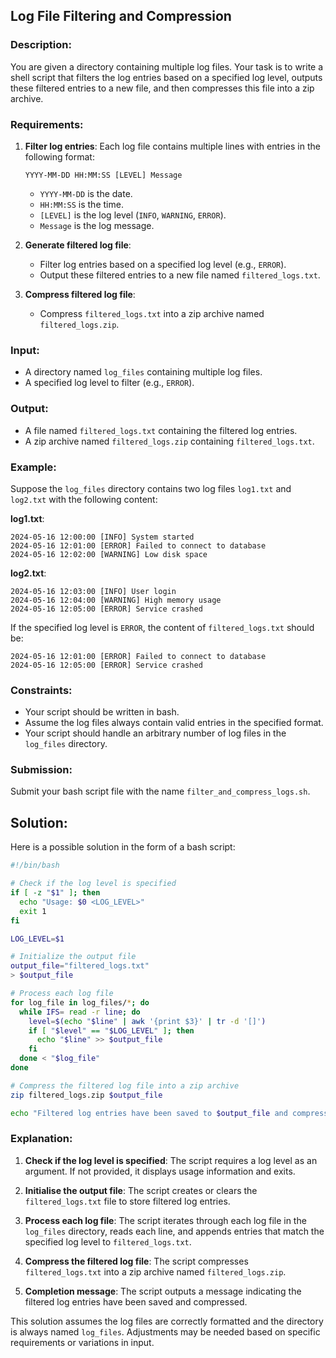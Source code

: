 ## Log File Filtering and Compression

### Description:
You are given a directory containing multiple log files. Your task is to write a shell script that filters the log entries based on a specified log level, outputs these filtered entries to a new file, and then compresses this file into a zip archive.

### Requirements:
1. **Filter log entries**: Each log file contains multiple lines with entries in the following format:
   ```
   YYYY-MM-DD HH:MM:SS [LEVEL] Message
   ```
   - `YYYY-MM-DD` is the date.
   - `HH:MM:SS` is the time.
   - `[LEVEL]` is the log level (`INFO`, `WARNING`, `ERROR`).
   - `Message` is the log message.

2. **Generate filtered log file**:
   - Filter log entries based on a specified log level (e.g., `ERROR`).
   - Output these filtered entries to a new file named `filtered_logs.txt`.

3. **Compress filtered log file**:
   - Compress `filtered_logs.txt` into a zip archive named `filtered_logs.zip`.

### Input:
- A directory named `log_files` containing multiple log files.
- A specified log level to filter (e.g., `ERROR`).

### Output:
- A file named `filtered_logs.txt` containing the filtered log entries.
- A zip archive named `filtered_logs.zip` containing `filtered_logs.txt`.

### Example:
Suppose the `log_files` directory contains two log files `log1.txt` and `log2.txt` with the following content:

**log1.txt**:
```
2024-05-16 12:00:00 [INFO] System started
2024-05-16 12:01:00 [ERROR] Failed to connect to database
2024-05-16 12:02:00 [WARNING] Low disk space
```

**log2.txt**:
```
2024-05-16 12:03:00 [INFO] User login
2024-05-16 12:04:00 [WARNING] High memory usage
2024-05-16 12:05:00 [ERROR] Service crashed
```

If the specified log level is `ERROR`, the content of `filtered_logs.txt` should be:
```
2024-05-16 12:01:00 [ERROR] Failed to connect to database
2024-05-16 12:05:00 [ERROR] Service crashed
```

### Constraints:
- Your script should be written in bash.
- Assume the log files always contain valid entries in the specified format.
- Your script should handle an arbitrary number of log files in the `log_files` directory.

### Submission:
Submit your bash script file with the name `filter_and_compress_logs.sh`.

## Solution:

Here is a possible solution in the form of a bash script:

```bash
#!/bin/bash

# Check if the log level is specified
if [ -z "$1" ]; then
  echo "Usage: $0 <LOG_LEVEL>"
  exit 1
fi

LOG_LEVEL=$1

# Initialize the output file
output_file="filtered_logs.txt"
> $output_file

# Process each log file
for log_file in log_files/*; do
  while IFS= read -r line; do
    level=$(echo "$line" | awk '{print $3}' | tr -d '[]')
    if [ "$level" == "$LOG_LEVEL" ]; then
      echo "$line" >> $output_file
    fi
  done < "$log_file"
done

# Compress the filtered log file into a zip archive
zip filtered_logs.zip $output_file

echo "Filtered log entries have been saved to $output_file and compressed into filtered_logs.zip"
```

### Explanation:

1. **Check if the log level is specified**: The script requires a log level as an argument. If not provided, it displays usage information and exits.

2. **Initialise the output file**: The script creates or clears the `filtered_logs.txt` file to store filtered log entries.

3. **Process each log file**: The script iterates through each log file in the `log_files` directory, reads each line, and appends entries that match the specified log level to `filtered_logs.txt`.

4. **Compress the filtered log file**: The script compresses `filtered_logs.txt` into a zip archive named `filtered_logs.zip`.

5. **Completion message**: The script outputs a message indicating the filtered log entries have been saved and compressed.

This solution assumes the log files are correctly formatted and the directory is always named `log_files`. Adjustments may be needed based on specific requirements or variations in input.